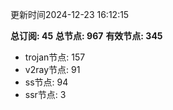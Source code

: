 更新时间2024-12-23 16:12:15

**总订阅: 45**
**总节点: 967**
**有效节点: 345**
- trojan节点: 157
- v2ray节点: 91
- ss节点: 94
- ssr节点: 3
